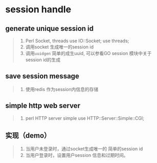 session handle
==============

generate unique session id
--------------------------
> 1. Perl Socket, threads
  use IO::Socket; use threads;
> 2. 调用socket 生成唯一的session id
> 3. 调用`uuidgen` 简单的成生uuid, 可以参看GO session 模块中关于session id的生成

save session message
--------------------
> 1. 使用redis 作为session内信息的存储

simple http web server
----------------------
> 1. perl HTTP server simple
    use HTTP::Server::Simple::CGI;

实现（demo）
----
> 1. 当用户未登录时，通过socket生成唯一的 简单的session id
> 2. 当用户登录时，设置用户session 信息和过期时间。
